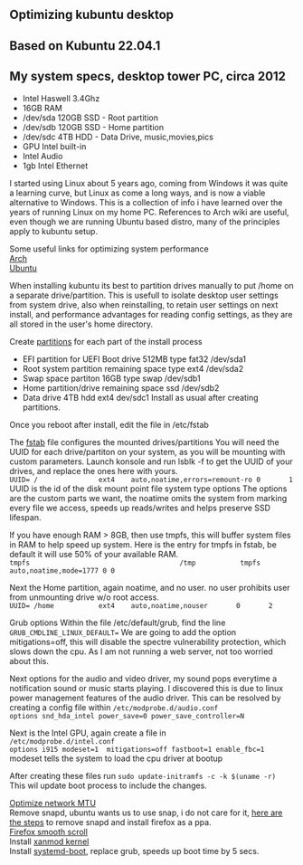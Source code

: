 ## Optimizing kubuntu desktop
## Based on Kubuntu 22.04.1
## My system specs, desktop tower PC, circa 2012
* Intel Haswell 3.4Ghz
* 16GB RAM
* /dev/sda 120GB SSD - Root partition
* /dev/sdb 120GB SSD - Home partition
* /dev/sdc 4TB HDD   - Data Drive, music,movies,pics
* GPU Intel built-in
* Intel Audio
* 1gb Intel Ethernet

I started using Linux about 5 years ago, coming from Windows it was quite a learning curve, but Linux as come a long ways,
and is now a viable alternative to Windows.
This is a collection of info i have learned over the years of running Linux on my home PC.
References to Arch wiki are useful, even though we are running Ubuntu based distro, many of the principles apply to kubuntu setup.

Some useful links for optimizing system performance<br>
[Arch](https://wiki.archlinux.org/title/improving_performance)<br>
[Ubuntu](https://github.com/themagicalmammal/howtodebuntu#5-optimize-boot-time--ram-usage)<br>

When installing kubuntu its best to partition drives manually to put /home on a separate drive/partition.
This is usefull to isolate desktop user settings from system drive, also when reinstalling, to retain user settings on next install, 
and performance advantages for reading config settings, as they are all stored in the user's home directory.

Create [partitions](https://wiki.archlinux.org/title/partitioning) for each part of the install process
* EFI partition for UEFI Boot drive 512MB type fat32 /dev/sda1
* Root system partition remaining space type ext4 /dev/sda2
* Swap space partiton 16GB type swap /dev/sdb1
* Home partition/drive remaining space ssd /dev/sdb2
* Data drive 4TB hdd ext4 dev/sdc1
Install as usual after creating partitions.

Once you reboot after install, edit the file in /etc/fstab

The [fstab](https://wiki.archlinux.org/title/fstab) file configures the mounted drives/partitions
You will need the UUID for each drive/partiton on your system, as you will be mounting with custom parameters.
Launch konsole and run lsblk -f  to get the UUID of your drives, and replace the ones here with yours.<br>
`UUID= /               ext4    auto,noatime,errors=remount-ro 0       1`<br>
UUID is the id of the disk                mount point     file system type   options
The options are the custom parts we want, the noatime omits the system from marking every file we access, 
speeds up reads/writes and helps preserve SSD lifespan.
 
 If you have enough RAM > 8GB, then use tmpfs, this will buffer system files in RAM to help speed up system.
 Here is the entry for tmpfs in fstab, be default it will use 50% of your available RAM.<br>
 `tmpfs                                     /tmp           tmpfs   auto,noatime,mode=1777 0 0`<br>
 
 Next the Home partition, again noatime, and no user. no user prohibits user from unmounting drive w/o root access.<br>
 `UUID= /home           ext4    auto,noatime,nouser       0       2`<br>
 
 Grub options
 Within the file /etc/default/grub, find the line
 `GRUB_CMDLINE_LINUX_DEFAULT=`
 We are going to add the option mitigations=off, this will disable the spectre vulnerability protection, which slows down the cpu.
 As I am not running a web server, not too worried about this.
 
 Next options for the audio and video driver, my sound pops everytime a notification sound or music starts playing.
 I discovered this is due to linux power management features of the audio driver.
 This can be resolved by creating a config file within `/etc/modprobe.d/audio.conf`<br>
 `options snd_hda_intel power_save=0 power_save_controller=N`<br>
 
 Next is the Intel GPU, again create a file in<br>
 `/etc/modprobe.d/intel.conf`<br>
 `options i915 modeset=1  mitigations=off fastboot=1 enable_fbc=1`<br>
 modeset tells the system to load the cpu driver at bootup
 
 After creating these files run `sudo update-initramfs -c -k $(uname -r)`<br>
 This wil update boot process to include the changes.
 
 [Optimize network MTU](https://appuals.com/how-to-optimize-ubuntu-internet-speed-with-mtu-settings/)<br> 
 Remove snapd, ubuntu wants us to use snap, i do not care for it, [here are the steps](https://haydenjames.io/remove-snap-ubuntu-22-04-lts/)
 to remove snapd and install firefox as a ppa.<br>
 [Firefox smooth scroll](https://github.com/AveYo/fox/blob/main/Natural%20Smooth%20Scrolling%20for%20user.js)<br>
 Install [xanmod kernel](https://xanmod.org/)<br>
 Install [systemd-boot](https://blobfolio.com/2018/replace-grub2-with-systemd-boot-on-ubuntu-18-04/), replace grub, speeds up boot time by 5 secs.<br>
